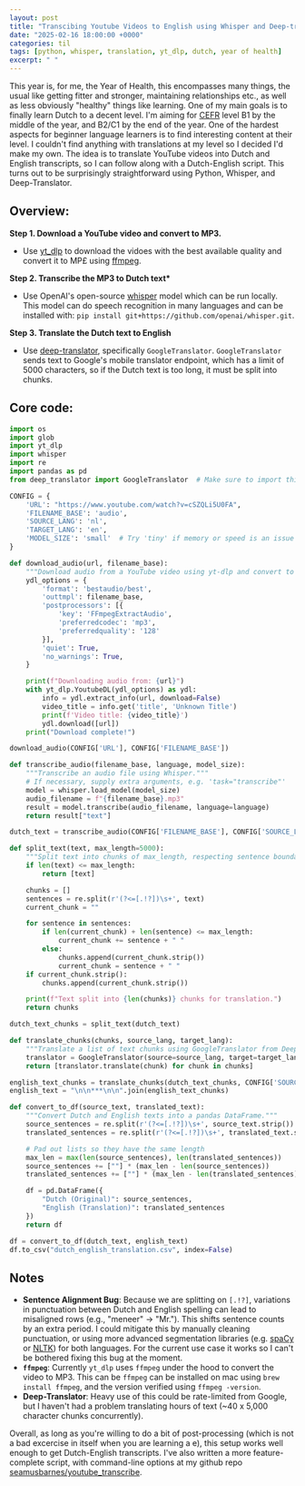 ```yaml
---
layout: post
title: "Transcibing Youtube Videos to English using Whisper and Deep-translator"
date: "2025-02-16 18:00:00 +0000"
categories: til
tags: [python, whisper, translation, yt_dlp, dutch, year of health]
excerpt: " "
---
```


This year is, for me, the Year of Health, this encompasses many things, the usual like getting fitter and stronger, maintaining relationships etc., as well as less obviously "healthy" things like learning. One of my main goals is to finally learn Dutch to a decent level. I'm aiming for [CEFR](https://en.wikipedia.org/wiki/Common_European_Framework_of_Reference_for_Languages) level B1 by the middle of the year, and B2/C1 by the end of the year. One of the hardest aspects for beginner language learners is to find interesting content at their level. I couldn't find anything with translations at my level so I decided I'd make my own. The idea is to translate YouTube videos into Dutch and English transcripts, so I can follow along with a Dutch-English script. This turns out to be surprisingly straightforward using Python, Whisper, and Deep-Translator.

## Overview:

**Step 1. Download a YouTube video and convert to MP3.**

- Use [yt_dlp](https://github.com/yt-dlp/yt-dlp) to download the vidoes with the best available quality and convert it to MP£ using [ffmpeg](https://www.ffmpeg.org).

**Step 2. Transcribe the MP3 to Dutch text\***

- Use OpenAI's open-source [whisper](https://github.com/openai/whisper) model which can be run locally. This model can do speech recognition in many languages and can be installed with: `pip install git+https://github.com/openai/whisper.git`.

**Step 3. Translate the Dutch text to English**

- Use [deep-translator](https://github.com/nidhaloff/deep-translator), specifically `GoogleTranslator`. `GoogleTranslator` sends text to Google's mobile translator endpoint, which has a limit of 5000 characters, so if the Dutch text is too long, it must be split into chunks.

## Core code:

```python
import os
import glob
import yt_dlp
import whisper
import re
import pandas as pd
from deep_translator import GoogleTranslator  # Make sure to import this

CONFIG = {
    'URL': "https://www.youtube.com/watch?v=cSZQLi5U0FA",
    'FILENAME_BASE': 'audio',
    'SOURCE_LANG': 'nl',
    'TARGET_LANG': 'en',
    'MODEL_SIZE': 'small'  # Try 'tiny' if memory or speed is an issue
}

def download_audio(url, filename_base):
    """Download audio from a YouTube video using yt-dlp and convert to MP3."""
    ydl_options = {
        'format': 'bestaudio/best',
        'outtmpl': filename_base,
        'postprocessors': [{
            'key': 'FFmpegExtractAudio',
            'preferredcodec': 'mp3',
            'preferredquality': '128'
        }],
        'quiet': True,
        'no_warnings': True,
    }

    print(f"Downloading audio from: {url}")
    with yt_dlp.YoutubeDL(ydl_options) as ydl:
        info = ydl.extract_info(url, download=False)
        video_title = info.get('title', 'Unknown Title')
        print(f'Video title: {video_title}')
        ydl.download([url])
    print("Download complete!")

download_audio(CONFIG['URL'], CONFIG['FILENAME_BASE'])

def transcribe_audio(filename_base, language, model_size):
    """Transcribe an audio file using Whisper."""
    # If necessary, supply extra arguments, e.g. 'task="transcribe"'
    model = whisper.load_model(model_size)
    audio_filename = f"{filename_base}.mp3"
    result = model.transcribe(audio_filename, language=language)
    return result["text"]

dutch_text = transcribe_audio(CONFIG['FILENAME_BASE'], CONFIG['SOURCE_LANG'], CONFIG['MODEL_SIZE'])

def split_text(text, max_length=5000):
    """Split text into chunks of max_length, respecting sentence boundaries."""
    if len(text) <= max_length:
        return [text]

    chunks = []
    sentences = re.split(r'(?<=[.!?])\s+', text)
    current_chunk = ""

    for sentence in sentences:
        if len(current_chunk) + len(sentence) <= max_length:
            current_chunk += sentence + " "
        else:
            chunks.append(current_chunk.strip())
            current_chunk = sentence + " "
    if current_chunk.strip():
        chunks.append(current_chunk.strip())

    print(f"Text split into {len(chunks)} chunks for translation.")
    return chunks

dutch_text_chunks = split_text(dutch_text)

def translate_chunks(chunks, source_lang, target_lang):
    """Translate a list of text chunks using GoogleTranslator from Deep-Translator."""
    translator = GoogleTranslator(source=source_lang, target=target_lang)
    return [translator.translate(chunk) for chunk in chunks]

english_text_chunks = translate_chunks(dutch_text_chunks, CONFIG['SOURCE_LANG'], CONFIG['TARGET_LANG'])
english_text = "\n\n***\n\n".join(english_text_chunks)

def convert_to_df(source_text, translated_text):
    """Convert Dutch and English texts into a pandas DataFrame."""
    source_sentences = re.split(r'(?<=[.!?])\s+', source_text.strip())
    translated_sentences = re.split(r'(?<=[.!?])\s+', translated_text.strip())

    # Pad out lists so they have the same length
    max_len = max(len(source_sentences), len(translated_sentences))
    source_sentences += [""] * (max_len - len(source_sentences))
    translated_sentences += [""] * (max_len - len(translated_sentences))

    df = pd.DataFrame({
        "Dutch (Original)": source_sentences,
        "English (Translation)": translated_sentences
    })
    return df

df = convert_to_df(dutch_text, english_text)
df.to_csv("dutch_english_translation.csv", index=False)
```

## Notes

- **Sentence Alignment Bug**: Because we are splitting on `[.!?]`, variations in punctuation between Dutch and English spelling can lead to misaligned rows (e.g., "meneer" -> "Mr."). This shifts sentence counts by an extra period. I could mitigate this by manually cleaning punctuation, or using more advanced segmentation libraries (e.g. [spaCy](https://github.com/explosion/spaCy) or [NLTK](https://www.nltk.org)) for both languages. For the current use case it works so I can't be bothered fixing this bug at the moment.
- **`ffmpeg`**: Currently `yt_dlp` uses `ffmpeg` under the hood to convert the video to MP3. This can be `ffmpeg` can be installed on mac using `brew install ffmpeg`, and the version verified using `ffmpeg -version`.
- **Deep-Translator**: Heavy use of this could be rate-limited from Google, but I haven't had a problem translating hours of text (~40 x 5,000 character chunks concurrently).

Overall, as long as you're willing to do a bit of post-processing (which is not a bad excercise in itself when you are learning a e), this setup works well enough to get Dutch-English transcripts. I've also written a more feature-complete script, with command-line options at my github repo [seamusbarnes/youtube_transcribe](https://github.com/seamusbarnes/youtube_transcribe).
